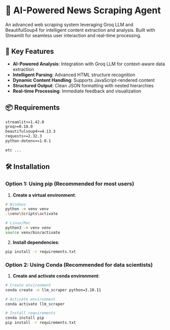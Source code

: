 # 🤖 AI-Powered News Scraping Agent

An advanced web scraping system leveraging Groq LLM and BeautifulSoup4 for intelligent content extraction and analysis. Built with Streamlit for seamless user interaction and real-time processing.

## 🌟 Key Features

- **AI-Powered Analysis**: Integration with Groq LLM for context-aware data extraction
- **Intelligent Parsing**: Advanced HTML structure recognition
- **Dynamic Content Handling**: Supports JavaScript-rendered content
- **Structured Output**: Clean JSON formatting with nested hierarchies
- **Real-time Processing**: Immediate feedback and visualization

## 📦 Requirements

```txt
streamlit>=1.42.0
groq>=0.18.0
beautifulsoup4>=4.13.3
requests>=2.32.3
python-dotenv>=1.0.1

etc ...
```

## 🛠️ Installation

### Option 1: Using pip (Recommended for most users)

1. **Create a virtual environment**:
```bash
# Windows
python -m venv venv
.\venv\Scripts\activate

# Linux/Mac
python3 -m venv venv
source venv/bin/activate
```

2. **Install dependencies**:
```bash
pip install -r requirements.txt
```

### Option 2: Using Conda (Recommended for data scientists)

1. **Create and activate conda environment**:
```bash
# Create environment
conda create -n llm_scraper python=3.10.11

# Activate environment
conda activate llm_scraper

# Install requirements
conda install pip
pip install -r requirements.txt
```
